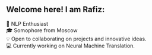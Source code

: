 ## Welcome here! I am Rafiz:   

:tongue: NLP Enthusiast   
:mortar_board: Somophore from Moscow   
:bulb: Open to collaborating on projects and innovative ideas.   
:computer: Currently working on Neural Machine Translation.   
